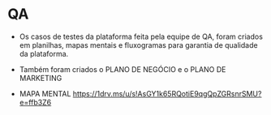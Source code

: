 # QA

- Os casos de testes da plataforma feita pela equipe de QA, foram criados em planilhas, mapas mentais e fluxogramas para garantia de qualidade da plataforma.

- Também foram criados o PLANO DE NEGÓCIO e o PLANO DE MARKETING

- MAPA MENTAL
https://1drv.ms/u/s!AsGY1k65RQotiE9qgQpZGRsnrSMU?e=ffb3Z6
